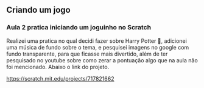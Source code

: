## Criando um jogo
### Aula 2 pratica iniciando um joguinho no Scratch 
Realizei uma pratica no qual decidi fazer sobre Harry Potter 🦉, adicionei uma música de fundo sobre o tema, e pesquisei imagens no google com fundo transparente, para que ficasse mais divertido, além de ter pesquisado no youtube sobre como zerar a pontuação algo que na aula não foi mencionado.
Abaixo o link do projeto. 

https://scratch.mit.edu/projects/717821662
